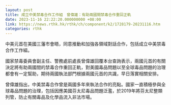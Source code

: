 ```yaml
---
layout: post
title: 成立中美禁毒合作工作組　曾偉雄：有助兩國間禁毒合作重回正軌
date: 2023-11-16 22:22:20.000000000 +08:00
link: https://news.rthk.hk/rthk/ch/component/k2/1728179-20231116.htm
categories: rthk
---
```


中美元首在美國三藩市會晤，同意推動和加強各領域對話合作，包括成立中美禁毒合作工作組。

國家禁毒委員會副主任、警務處前處長曾偉雄回覆本台查詢表示，兩國元首的有關決定將有助兩國間的禁毒合作重回正軌，對美國毒品問題以至全球毒品問題的治理都會有一定幫助，期待兩國執法部門根據兩國元首的共識，早日落實相關安排。

曾偉雄指出，中美禁毒合作曾是兩國多年來執法合作的亮點。國家一直積極參與全球毒品問題的治理，包括因應美國芬太尼毒品問題泛濫，於2019年將芬太尼整類列管，防止有關毒品及化學品流入非法市場。
